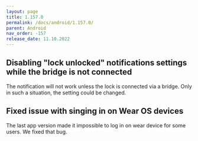 ```yaml
---
layout: page
title: 1.157.0
permalink: /docs/android/1.157.0/
parent: Android
nav_order: -157
release_date: 11.10.2022
---
```


## Disabling "lock unlocked" notifications settings while the bridge is not connected
The notification will not work unless the lock is connected via a bridge. Only in such a situation, the setting could be changed.

## Fixed issue with singing in on Wear OS devices
The last app version made it impossible to log in on wear device for some users. We fixed that bug.